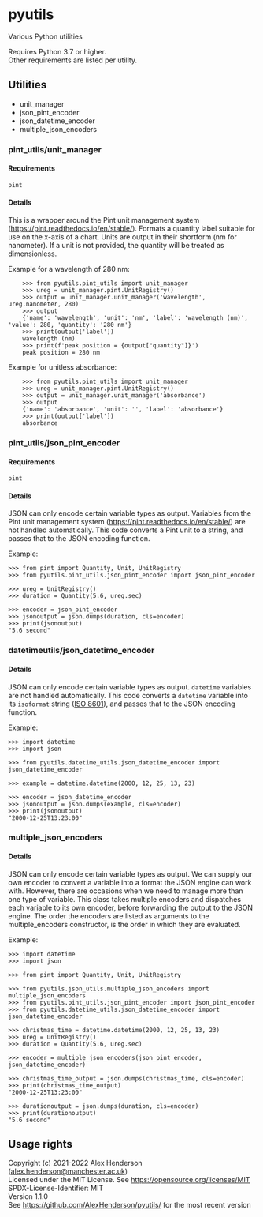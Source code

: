 # pyutils
Various Python utilities

Requires Python 3.7 or higher.  
Other requirements are listed per utility. 

## Utilities ##

- unit_manager 
- json_pint_encoder
- json_datetime_encoder
- multiple_json_encoders

### pint_utils/unit_manager ###

#### Requirements ####
    pint

#### Details ####

This is a wrapper around the Pint unit management system 
(https://pint.readthedocs.io/en/stable/). Formats a quantity label 
suitable for use on the x-axis of a chart. Units are output in their 
shortform (nm for nanometer). If a unit is not provided, the quantity 
will be treated as dimensionless.

Example for a wavelength of 280 nm:

        >>> from pyutils.pint_utils import unit_manager
        >>> ureg = unit_manager.pint.UnitRegistry()
        >>> output = unit_manager.unit_manager('wavelength', ureg.nanometer, 280)
        >>> output
        {'name': 'wavelength', 'unit': 'nm', 'label': 'wavelength (nm)', 'value': 280, 'quantity': '280 nm'}
        >>> print(output['label'])
        wavelength (nm)
        >>> print(f'peak position = {output["quantity"]}')
        peak position = 280 nm

Example for unitless absorbance:

        >>> from pyutils.pint_utils import unit_manager
        >>> ureg = unit_manager.pint.UnitRegistry()
        >>> output = unit_manager.unit_manager('absorbance')
        >>> output
        {'name': 'absorbance', 'unit': '', 'label': 'absorbance'}
        >>> print(output['label'])
        absorbance

### pint_utils/json_pint_encoder ###
#### Requirements ####
    pint

#### Details ####

JSON can only encode certain variable types as output. 
Variables from the Pint unit management system 
(https://pint.readthedocs.io/en/stable/) are not handled 
automatically. This code converts a Pint unit to a string, 
and passes that to the JSON encoding function.  

Example:
    
    >>> from pint import Quantity, Unit, UnitRegistry
    >>> from pyutils.pint_utils.json_pint_encoder import json_pint_encoder

    >>> ureg = UnitRegistry()
    >>> duration = Quantity(5.6, ureg.sec)

    >>> encoder = json_pint_encoder
    >>> jsonoutput = json.dumps(duration, cls=encoder)
    >>> print(jsonoutput)
    "5.6 second"

### datetimeutils/json_datetime_encoder ###
#### Details ####

JSON can only encode certain variable types as output. 
`datetime` variables are not handled automatically. 
This code converts a `datetime` variable into its `isoformat` string 
([ISO 8601](https://en.wikipedia.org/wiki/ISO_8601)), and 
passes that to the JSON encoding function.  

Example:
    
    >>> import datetime
    >>> import json

    >>> from pyutils.datetime_utils.json_datetime_encoder import json_datetime_encoder

    >>> example = datetime.datetime(2000, 12, 25, 13, 23)

    >>> encoder = json_datetime_encoder
    >>> jsonoutput = json.dumps(example, cls=encoder)
    >>> print(jsonoutput)
    "2000-12-25T13:23:00"

### multiple_json_encoders ###
#### Details ####

JSON can only encode certain variable types as output.
We can supply our own encoder to convert a variable into a format the JSON engine can work with. However, there are 
occasions when we need to manage more than one type of variable. This class takes multiple encoders and dispatches each 
variable to its own encoder, before forwarding the output to the JSON engine. The order the encoders are listed as 
arguments to the multiple_encoders constructor, is the order in which they are evaluated.  

Example: 

    >>> import datetime 
    >>> import json
    
    >>> from pint import Quantity, Unit, UnitRegistry
    
    >>> from pyutils.json_utils.multiple_json_encoders import multiple_json_encoders
    >>> from pyutils.pint_utils.json_pint_encoder import json_pint_encoder
    >>> from pyutils.datetime_utils.json_datetime_encoder import json_datetime_encoder

    >>> christmas_time = datetime.datetime(2000, 12, 25, 13, 23)
    >>> ureg = UnitRegistry()
    >>> duration = Quantity(5.6, ureg.sec)

    >>> encoder = multiple_json_encoders(json_pint_encoder, json_datetime_encoder)

    >>> christmas_time_output = json.dumps(christmas_time, cls=encoder)
    >>> print(christmas_time_output)
    "2000-12-25T13:23:00"

    >>> durationoutput = json.dumps(duration, cls=encoder)
    >>> print(durationoutput)
    "5.6 second"


## Usage rights ##
Copyright (c) 2021-2022 Alex Henderson (alex.henderson@manchester.ac.uk)   
Licensed under the MIT License. See https://opensource.org/licenses/MIT      
SPDX-License-Identifier: MIT   
Version 1.1.0   
See https://github.com/AlexHenderson/pyutils/ for the most recent version  

